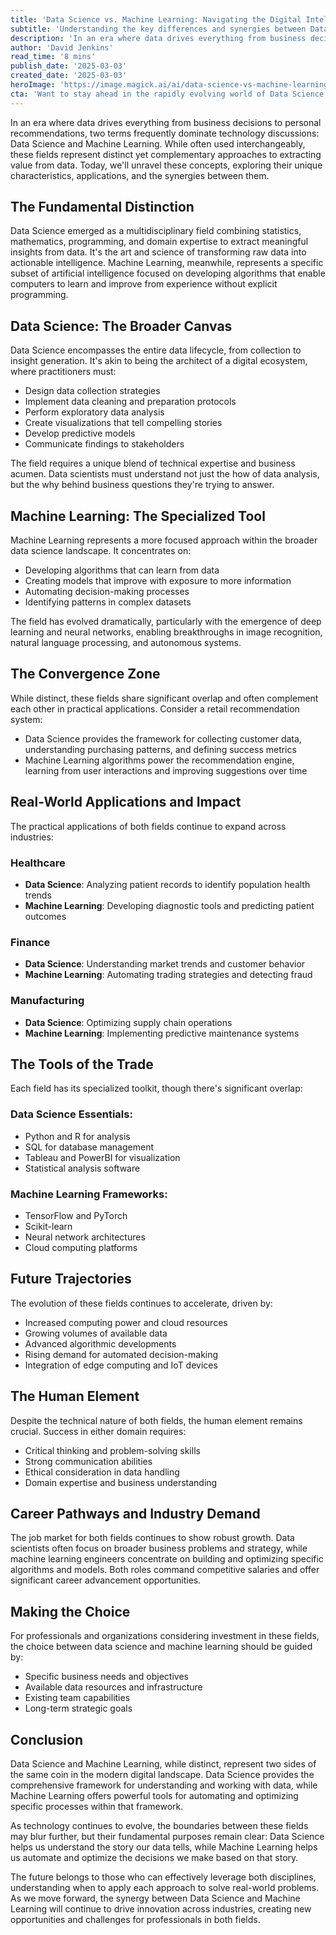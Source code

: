 ```yaml
---
title: 'Data Science vs. Machine Learning: Navigating the Digital Intelligence Revolution'
subtitle: 'Understanding the key differences and synergies between Data Science and Machine Learning'
description: 'In an era where data drives everything from business decisions to personal recommendations, two terms frequently dominate technology discussions: Data Science and Machine Learning. This article explores their unique characteristics, applications, and the synergies between these two pivotal fields in the digital age.'
author: 'David Jenkins'
read_time: '8 mins'
publish_date: '2025-03-03'
created_date: '2025-03-03'
heroImage: 'https://image.magick.ai/ai/data-science-vs-machine-learning-hero.jpg'
cta: 'Want to stay ahead in the rapidly evolving world of Data Science and Machine Learning? Follow us on LinkedIn for daily insights, industry trends, and expert perspectives that will help you navigate the future of digital intelligence.'
---
```


In an era where data drives everything from business decisions to personal recommendations, two terms frequently dominate technology discussions: Data Science and Machine Learning. While often used interchangeably, these fields represent distinct yet complementary approaches to extracting value from data. Today, we'll unravel these concepts, exploring their unique characteristics, applications, and the synergies between them.

## The Fundamental Distinction

Data Science emerged as a multidisciplinary field combining statistics, mathematics, programming, and domain expertise to extract meaningful insights from data. It's the art and science of transforming raw data into actionable intelligence. Machine Learning, meanwhile, represents a specific subset of artificial intelligence focused on developing algorithms that enable computers to learn and improve from experience without explicit programming.

## Data Science: The Broader Canvas

Data Science encompasses the entire data lifecycle, from collection to insight generation. It's akin to being the architect of a digital ecosystem, where practitioners must:

- Design data collection strategies
- Implement data cleaning and preparation protocols
- Perform exploratory data analysis
- Create visualizations that tell compelling stories
- Develop predictive models
- Communicate findings to stakeholders

The field requires a unique blend of technical expertise and business acumen. Data scientists must understand not just the how of data analysis, but the why behind business questions they're trying to answer.

## Machine Learning: The Specialized Tool

Machine Learning represents a more focused approach within the broader data science landscape. It concentrates on:

- Developing algorithms that can learn from data
- Creating models that improve with exposure to more information
- Automating decision-making processes
- Identifying patterns in complex datasets

The field has evolved dramatically, particularly with the emergence of deep learning and neural networks, enabling breakthroughs in image recognition, natural language processing, and autonomous systems.

## The Convergence Zone

While distinct, these fields share significant overlap and often complement each other in practical applications. Consider a retail recommendation system:

- Data Science provides the framework for collecting customer data, understanding purchasing patterns, and defining success metrics
- Machine Learning algorithms power the recommendation engine, learning from user interactions and improving suggestions over time

## Real-World Applications and Impact

The practical applications of both fields continue to expand across industries:

### Healthcare
- **Data Science**: Analyzing patient records to identify population health trends
- **Machine Learning**: Developing diagnostic tools and predicting patient outcomes

### Finance
- **Data Science**: Understanding market trends and customer behavior
- **Machine Learning**: Automating trading strategies and detecting fraud

### Manufacturing
- **Data Science**: Optimizing supply chain operations
- **Machine Learning**: Implementing predictive maintenance systems

## The Tools of the Trade

Each field has its specialized toolkit, though there's significant overlap:

### Data Science Essentials:
- Python and R for analysis
- SQL for database management
- Tableau and PowerBI for visualization
- Statistical analysis software

### Machine Learning Frameworks:
- TensorFlow and PyTorch
- Scikit-learn
- Neural network architectures
- Cloud computing platforms

## Future Trajectories

The evolution of these fields continues to accelerate, driven by:

- Increased computing power and cloud resources
- Growing volumes of available data
- Advanced algorithmic developments
- Rising demand for automated decision-making
- Integration of edge computing and IoT devices

## The Human Element

Despite the technical nature of both fields, the human element remains crucial. Success in either domain requires:

- Critical thinking and problem-solving skills
- Strong communication abilities
- Ethical consideration in data handling
- Domain expertise and business understanding

## Career Pathways and Industry Demand

The job market for both fields continues to show robust growth. Data scientists often focus on broader business problems and strategy, while machine learning engineers concentrate on building and optimizing specific algorithms and models. Both roles command competitive salaries and offer significant career advancement opportunities.

## Making the Choice

For professionals and organizations considering investment in these fields, the choice between data science and machine learning should be guided by:

- Specific business needs and objectives
- Available data resources and infrastructure
- Existing team capabilities
- Long-term strategic goals

## Conclusion

Data Science and Machine Learning, while distinct, represent two sides of the same coin in the modern digital landscape. Data Science provides the comprehensive framework for understanding and working with data, while Machine Learning offers powerful tools for automating and optimizing specific processes within that framework.

As technology continues to evolve, the boundaries between these fields may blur further, but their fundamental purposes remain clear: Data Science helps us understand the story our data tells, while Machine Learning helps us automate and optimize the decisions we make based on that story.

The future belongs to those who can effectively leverage both disciplines, understanding when to apply each approach to solve real-world problems. As we move forward, the synergy between Data Science and Machine Learning will continue to drive innovation across industries, creating new opportunities and challenges for professionals in both fields.